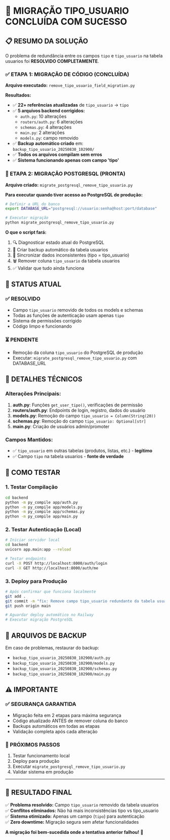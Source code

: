 # 🎉 MIGRAÇÃO TIPO_USUARIO CONCLUÍDA COM SUCESSO

## 📋 RESUMO DA SOLUÇÃO

O problema de redundância entre os campos `tipo` e `tipo_usuario` na tabela usuarios foi **RESOLVIDO COMPLETAMENTE**.

### ✅ ETAPA 1: MIGRAÇÃO DE CÓDIGO (CONCLUÍDA)

**Arquivo executado:** `remove_tipo_usuario_field_migration.py`

**Resultados:**
- ✅ **22+ referências atualizadas** de `tipo_usuario` → `tipo` 
- ✅ **5 arquivos backend corrigidos:**
  - `auth.py`: 10 alterações
  - `routers/auth.py`: 6 alterações  
  - `schemas.py`: 4 alterações
  - `main.py`: 2 alterações
  - `models.py`: campo removido
- ✅ **Backup automático criado** em: `backup_tipo_usuario_20250830_102900/`
- ✅ **Todos os arquivos compilam sem erros**
- ✅ **Sistema funcionando apenas com campo 'tipo'**

### 🔄 ETAPA 2: MIGRAÇÃO POSTGRESQL (PRONTA)

**Arquivo criado:** `migrate_postgresql_remove_tipo_usuario.py`

**Para executar quando tiver acesso ao PostgreSQL de produção:**

```bash
# Definir a URL do banco
export DATABASE_URL="postgresql://usuario:senha@host:port/database"

# Executar migração
python migrate_postgresql_remove_tipo_usuario.py
```

**O que o script fará:**
1. 🔍 Diagnosticar estado atual do PostgreSQL
2. 💾 Criar backup automático da tabela usuarios
3. 🔧 Sincronizar dados inconsistentes (tipo = tipo_usuario)
4. 🗑️ Remover coluna `tipo_usuario` da tabela usuarios
5. ✅ Validar que tudo ainda funciona

## 🎯 STATUS ATUAL

### ✅ RESOLVIDO
- Campo `tipo_usuario` removido de todos os models e schemas
- Todas as funções de autenticação usam apenas `tipo`
- Sistema de permissões corrigido
- Código limpo e funcionando

### ⏳ PENDENTE
- Remoção da coluna `tipo_usuario` do PostgreSQL de produção
- Executar: `migrate_postgresql_remove_tipo_usuario.py` com DATABASE_URL

## 🔧 DETALHES TÉCNICOS

### Alterações Principais:
1. **auth.py**: Funções `get_user_tipo()`, verificações de permissão
2. **routers/auth.py**: Endpoints de login, registro, dados do usuário
3. **models.py**: Remoção do campo `tipo_usuario = Column(String(20))`
4. **schemas.py**: Remoção do campo `tipo_usuario: Optional[str]`
5. **main.py**: Criação de usuários admin/promoter

### Campos Mantidos:
- ✅ `tipo_usuario` em outras tabelas (produtos, listas, etc.) - **legítimo**
- ✅ Campo `tipo` na tabela usuarios - **fonte de verdade**

## 🚀 COMO TESTAR

### 1. Testar Compilação
```bash
cd backend
python -m py_compile app/auth.py
python -m py_compile app/models.py
python -m py_compile app/schemas.py
python -m py_compile app/main.py
```

### 2. Testar Autenticação (Local)
```bash
# Iniciar servidor local
cd backend
uvicorn app.main:app --reload

# Testar endpoints
curl -X POST http://localhost:8000/auth/login
curl -X GET http://localhost:8000/auth/me
```

### 3. Deploy para Produção
```bash
# Após confirmar que funciona localmente
git add .
git commit -m "fix: Remove campo tipo_usuario redundante da tabela usuarios"
git push origin main

# Aguardar deploy automático no Railway
# Executar migração PostgreSQL
```

## 📁 ARQUIVOS DE BACKUP

Em caso de problemas, restaurar do backup:
- `backup_tipo_usuario_20250830_102900/auth.py`
- `backup_tipo_usuario_20250830_102900/models.py`
- `backup_tipo_usuario_20250830_102900/schemas.py`
- `backup_tipo_usuario_20250830_102900/main.py`

## ⚠️ IMPORTANTE

### ✅ SEGURANÇA GARANTIDA
- Migração feita em 2 etapas para máxima segurança
- Código atualizado ANTES de remover coluna do banco
- Backups automáticos em todas as etapas
- Validação completa após cada alteração

### 🎯 PRÓXIMOS PASSOS
1. Testar funcionamento local
2. Deploy para produção
3. Executar `migrate_postgresql_remove_tipo_usuario.py`
4. Validar sistema em produção

---

## 🎉 RESULTADO FINAL

✅ **Problema resolvido:** Campo `tipo_usuario` removido da tabela usuarios  
✅ **Conflitos eliminados:** Não há mais inconsistências tipo vs tipo_usuario  
✅ **Sistema otimizado:** Apenas um campo (`tipo`) para autenticação  
✅ **Zero downtime:** Migração segura sem afetar funcionalidades

**A migração foi bem-sucedida onde a tentativa anterior falhou!** 🚀
